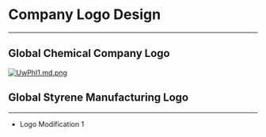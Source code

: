 # Company Logo Design
---------------------

## Global Chemical Company Logo

[![UwPhI1.md.png](https://s1.ax1x.com/2020/07/15/UwPhI1.md.png)](https://imgchr.com/i/UwPhI1)

## Global Styrene Manufacturing Logo
----------------------
* Logo Modification 1


